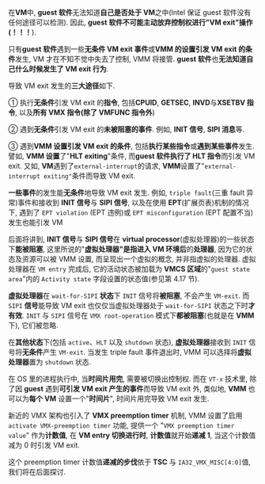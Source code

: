 

在**VM**中, **guest 软件**无法知道**自己是否处于 VM**之中(Intel 保证 guest 软件没有任何途径可以检测). 因此, **guest 软件不可能主动放弃控制权进行"VM exit"操作(！！！**).

只有**guest 软件**遇到一些**无条件 VM exit 事件**或**VMM 的设置引发 VM exit 的条件**发生, VM 才在不知不觉中失去了控制, VMM 将接管. **guest 软件**也**无法知道自己什么时候发生了 VM exit 行为**.

导致 VM exit 发生的**三大途径**如下.

① 执行**无条件**引发 VM exit 的**指令**, 包括**CPUID**, **GETSEC**, **INVD**与**XSETBV 指令**, 以及**所有 VMX 指令(除了 VMFUNC 指令外**)

② 遇到**无条件**引发 VM exit 的**未被阻塞的事件**. 例如, **INIT 信号**, **SIPI 消息**等.

③ 遇到**VMM 设置引发 VM exit 的条件**, 包括**执行某些指令**或**遇到某些事件**发生. 譬如, **VMM 设置**了"**HLT exiting**"条件, 而**guest 软件执行了 HLT 指令**而引发 VM exit. 又如, **VM**遇到了`external-interrupt`的请求, **VMM**设置了"`external-interrupt exiting"`条件而导致 VM exit.

**一些事件**的发生能**无条件**地导致 VM exit 发生. 例如, `triple fault`(三重 fault 异常)事件和接收到 **INIT 信号**与 **SIPI 信号**, 以及在使用 **EPT**(扩展页表)机制的情况下, 遇到了 `EPT violation` (EPT 违例)或 `EPT misconfiguration` (EPT 配置不当)发生也能引发 VM

后面将讲到, **INIT 信号**与 **SIPI 信号**在 **virtual processor**(虚拟处理器)的一些状态下**能被阻塞**, 这里所说的"**虚拟处理器"**是指**进入 VM 环境后**的**处理器**, 因为它的状态及资源可以被 VMM 设置, 而呈现出一个虚拟的概念, 并非指虚拟的处理器. 虚拟处理器在 `VM entry` 完成后, 它的活动状态被加载为 **VMCS 区域**的"`guest state area`"内的 `Activity state` 字段设置的状态值(参见第 4.17 节).

**虚拟处理器**在 `wait-for-SIPI` **状态**下 `INIT` 信号将**被阻塞**, 不会产生 `VM-exit`. 而 `SIPI` **信号**能导致 VM exit 也仅仅当虚拟处理器处于 `wait-for-SIPI` 状态之下时**才有效**. `INIT` 与 `SIPI` 信号在 `VMX root-operation` 模式下**都被阻塞**(也就是在 **VMM** 下), 它们被忽略.

在**其他状态**下(包括 `active`、`HLT` 以及 `shutdown` 状态), **虚拟处理器**接收到 `INIT` 信号将**无条件**产生 `VM-exit`. 当发生 triple fault 事件退出时, VMM 可以选择将**虚拟处理器**置为 `shutdown` 状态.

在 OS 里的进程执行中, 当**时间片用完**, 需要被切换出控制权. 而在 `VT-x` 技术里, 除了因 **guest** 遇到**可引发 VM exit 产生的事件**而导致 VM exit 外, 类似地, **VMM** 也可以为**每个 VM** 设置一个"**时间片**", 时间片用完导致 VM exit 发生.

新近的 VMX 架构也引入了 **VMX preemption timer** 机制, VMM 设置了启用  `activate VMX-preemption timer` 功能, 提供一个 "`VMX preemption timer value`" 作为**计数值**, 在 **VM entry 切换进行时**, **计数值**就开始**递减 1**, 当这个计数值减为 0 时引发 VM exit.

这个 preemption timer 计数值**递减的步伐**依于 **TSC** 与 `IA32_VMX_MISC[4:0]`值, 我们将在后面探讨.
